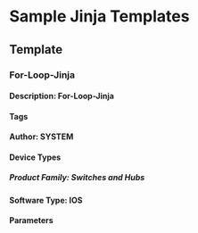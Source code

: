 # Sample Jinja Templates
## Template
### For-Loop-Jinja
#### Description: For-Loop-Jinja
#### Tags
#### Author: SYSTEM
#### Device Types
##### Product Family: Switches and Hubs
#### Software Type: IOS
#### Parameters